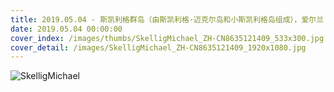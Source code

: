 ```yaml
---
title: 2019.05.04 - 斯凯利格群岛（由斯凯利格·迈克尔岛和小斯凯利格岛组成），爱尔兰 (© Design Pics/DanitaDelimont.com)
date: 2019.05.04 00:00:00
cover_index: /images/thumbs/SkelligMichael_ZH-CN8635121409_533x300.jpg
cover_detail: /images/SkelligMichael_ZH-CN8635121409_1920x1080.jpg
---
```


![SkelligMichael](/images/SkelligMichael_ZH-CN8635121409_1920x1080.jpg)
